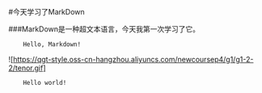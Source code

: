 #今天学习了MarkDown  

###MarkDown是一种超文本语言，今天我第一次学习了它。

        Hello, Markdown!
 
![https://qgt-style.oss-cn-hangzhou.aliyuncs.com/newcoursep4/g1/g1-2-2/tenor.gif]

        Hello world!